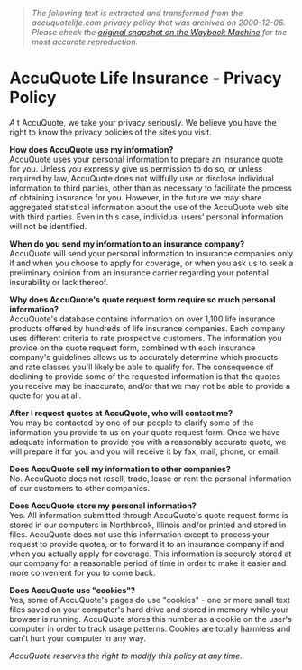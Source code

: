 > *The following text is extracted and transformed from the accuquotelife.com privacy policy that was archived on 2000-12-06. Please check the [original snapshot on the Wayback Machine](https://web.archive.org/web/20001206055400id_/http%3A//www.accuquote.com/privacy.cfm) for the most accurate reproduction.*

# AccuQuote Life Insurance - Privacy Policy

_A_ t AccuQuote, we take your privacy seriously. We believe you have the right to know the privacy policies of the sites you visit. 

**How does AccuQuote use my information?**  
AccuQuote uses your personal information to prepare an insurance quote for you. Unless you expressly give us permission to do so, or unless required by law, AccuQuote does not willfully use or disclose individual information to third parties, other than as necessary to facilitate the process of obtaining insurance for you. However, in the future we may share aggregated statistical information about the use of the AccuQuote web site with third parties. Even in this case, individual users' personal information will not be identified. 

**When do you send my information to an insurance company?**  
AccuQuote will send your personal information to insurance companies only if and when you choose to apply for coverage, or when you ask us to seek a preliminary opinion from an insurance carrier regarding your potential insurability or lack thereof. 

**Why does AccuQuote's quote request form require so much personal information?**  
AccuQuote's database contains information on over 1,100 life insurance products offered by hundreds of life insurance companies. Each company uses different criteria to rate prospective customers. The information you provide on the quote request form, combined with each insurance company's guidelines allows us to accurately determine which products and rate classes you'll likely be able to qualify for. The consequence of declining to provide some of the requested information is that the quotes you receive may be inaccurate, and/or that we may not be able to provide a quote for you at all. 

**After I request quotes at AccuQuote, who will contact me?**  
You may be contacted by one of our people to clarify some of the information you provide to us on your quote request form. Once we have adequate information to provide you with a reasonably accurate quote, we will prepare it for you and you will receive it by fax, mail, phone, or email. 

**Does AccuQuote sell my information to other companies?**  
No. AccuQuote does not resell, trade, lease or rent the personal information of our customers to other companies. 

**Does AccuQuote store my personal information?**  
Yes. All information submitted through AccuQuote's quote request forms is stored in our computers in Northbrook, Illinois and/or printed and stored in files. AccuQuote does not use this information except to process your request to provide quotes, or to forward it to an insurance company if and when you actually apply for coverage. This information is securely stored at our company for a reasonable period of time in order to make it easier and more convenient for you to come back. 

**Does AccuQuote use "cookies"?**  
Yes, some of AccuQuote's pages do use "cookies" - one or more small text files saved on your computer's hard drive and stored in memory while your browser is running. AccuQuote stores this number as a cookie on the user's computer in order to track usage patterns. Cookies are totally harmless and can't hurt your computer in any way. 

_AccuQuote reserves the right to modify this policy at any time._
